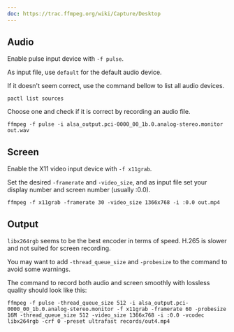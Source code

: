 ```yaml
---
doc: https://trac.ffmpeg.org/wiki/Capture/Desktop
---
```


## Audio

Enable pulse input device with `-f pulse`.

As input file, use `default` for the default audio device.

If it doesn't seem correct,
use the command bellow to list all audio devices.

```shell
pactl list sources
```

Choose one and check if it is correct by recording an audio file.

```shell
ffmpeg -f pulse -i alsa_output.pci-0000_00_1b.0.analog-stereo.monitor out.wav
```

## Screen

Enable the X11 video input device with `-f x11grab`.

Set the desired `-framerate` and `-video_size`,
and as input file set your display number and screen number (usually :0.0).

```shell
ffmpeg -f x11grab -framerate 30 -video_size 1366x768 -i :0.0 out.mp4
```

## Output

`libx264rgb` seems to be the best encoder in terms of speed.
H.265 is slower and not suited for screen recording.

You may want to add `-thread_queue_size` and `-probesize` to the command to avoid some warnings.

The command to record both audio and screen smoothly with lossless quality should look like this:

```shell
ffmpeg -f pulse -thread_queue_size 512 -i alsa_output.pci-0000_00_1b.0.analog-stereo.monitor -f x11grab -framerate 60 -probesize 16M -thread_queue_size 512 -video_size 1366x768 -i :0.0 -vcodec libx264rgb -crf 0 -preset ultrafast records/out4.mp4
```
